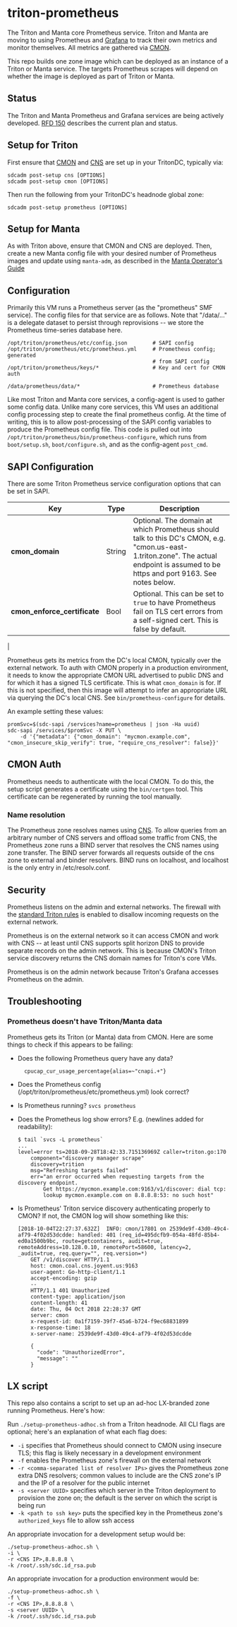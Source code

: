 # triton-prometheus

The Triton and Manta core Prometheus service. Triton and Manta are moving to
using Prometheus and [Grafana](https://github.com/joyent/triton-grafana) to
track their own metrics and monitor themselves. All metrics are gathered via
[CMON](https://github.com/joyent/triton-cmon).

This repo builds one zone image which can be deployed as an instance of a Triton
or Manta service. The targets Prometheus scrapes will depend on whether the
image is deployed as part of Triton or Manta.


## Status

The Triton and Manta Prometheus and Grafana services are being actively
developed. [RFD 150](https://github.com/joyent/rfd/tree/master/rfd/0150)
describes the current plan and status.


## Setup for Triton

First ensure that [CMON](https://github.com/joyent/triton-cmon) and
[CNS](https://github.com/joyent/triton-cns) are set up in your TritonDC,
typically via:

    sdcadm post-setup cns [OPTIONS]
    sdcadm post-setup cmon [OPTIONS]

Then run the following from your TritonDC's headnode global zone:

    sdcadm post-setup prometheus [OPTIONS]

## Setup for Manta

As with Triton above, ensure that CMON and CNS are deployed. Then, create a new
Manta config file with your desired number of Prometheus images and update using
`manta-adm`, as described in the
[Manta Operator's Guide](https://joyent.github.io/manta/#upgrading-manta-components)

## Configuration

Primarily this VM runs a Prometheus server (as the "prometheus" SMF service).
The config files for that service are as follows. Note that "/data/..." is a
delegate dataset to persist through reprovisions -- we store the Prometheus
time-series database here.

    /opt/triton/prometheus/etc/config.json        # SAPI config
    /opt/triton/prometheus/etc/prometheus.yml     # Prometheus config; generated
                                                  # from SAPI config
    /opt/triton/prometheus/keys/*                 # Key and cert for CMON auth

    /data/prometheus/data/*                       # Prometheus database

Like most Triton and Manta core services, a config-agent is used to gather some
config data. Unlike many core services, this VM uses an additional config
processing step to create the final prometheus config. At the time of writing,
this is to allow post-processing of the SAPI config variables to produce the
Prometheus config file. This code is pulled out into
`/opt/triton/prometheus/bin/prometheus-configure`, which runs from
`boot/setup.sh`, `boot/configure.sh`, and as the config-agent `post_cmd`.

## SAPI Configuration

There are some Triton Prometheus service configuration options that can be
set in SAPI.

| Key                              | Type   | Description |
| -------------------------------- | ------ | ----------- |
| **cmon\_domain**                 | String | Optional. The domain at which Prometheus should talk to this DC's CMON, e.g. "cmon.us-east-1.triton.zone". The actual endpoint is assumed to be https and port 9163. See notes below. |
| **cmon_enforce_certificate** | Bool   | Optional. This can be set to `true` to have Prometheus fail on TLS cert errors from a self-signed cert. This is false by default. |
|

Prometheus gets its metrics from the DC's local CMON, typically over the
external network. To auth with CMON properly in a production environment, it
needs to know the appropriate CMON URL advertised to public DNS and for which
it has a signed TLS certificate. This is what `cmon_domain` is for. If this is
not specified, then this image will attempt to infer an appropriate URL
via querying the DC's local CNS. See `bin/prometheus-configure` for details.

An example setting these values:

    promSvc=$(sdc-sapi /services?name=prometheus | json -Ha uuid)
    sdc-sapi /services/$promSvc -X PUT \
        -d '{"metadata": {"cmon_domain": "mycmon.example.com", "cmon_insecure_skip_verify": true, "require_cns_resolver": false}}'


## CMON Auth

Prometheus needs to authenticate with the local CMON. To do this, the setup
script generates a certificate using the `bin/certgen` tool. This certificate
can be regenerated by running the tool manually.

### Name resolution

The Prometheus zone resolves names using
[CNS](https://github.com/joyent/triton-cns). To allow queries from an arbitrary
number of CNS servers and offload some traffic from CNS, the Prometheus zone
runs a BIND server that resolves the CNS names using zone transfer. The BIND
server forwards all requests outside of the cns zone to external and binder
resolvers. BIND runs on localhost, and localhost is the only entry in
/etc/resolv.conf.

## Security

Prometheus listens on the admin and external networks. The firewall with the
[standard Triton rules](https://github.com/joyent/sdc-headnode/blob/34dbd8acd65523c844385a81239ea0a872750326/scripts/headnode.sh#L188-L228)
is enabled to disallow incoming requests on the external network.

Prometheus is on the external network so it can access CMON and work with CNS --
at least until CNS supports split horizon DNS to provide separate records on the
admin network. This is because CMON's Triton service discovery returns the CNS
domain names for Triton's core VMs.

Prometheus is on the admin network because Triton's Grafana accesses Prometheus
on the admin.


## Troubleshooting

### Prometheus doesn't have Triton/Manta data

Prometheus gets its Triton (or Manta) data from CMON. Here are some things to
check if this appears to be failing:

- Does the following Prometheus query have any data?

        cpucap_cur_usage_percentage{alias=~"cnapi.+"}

- Does the Prometheus config (/opt/triton/prometheus/etc/prometheus.yml) look correct?

- Is Prometheus running? `svcs prometheus`

- Does the Prometheus log show errors? E.g. (newlines added for readability):

    ```
    $ tail `svcs -L prometheus`
    ...
    level=error ts=2018-09-28T18:42:33.715136969Z caller=triton.go:170
        component="discovery manager scrape"
        discovery=trition
        msg="Refreshing targets failed"
        err="an error occurred when requesting targets from the discovery endpoint.
            Get https://mycmon.example.com:9163/v1/discover: dial tcp:
            lookup mycmon.example.com on 8.8.8.8:53: no such host"
    ```

- Is Prometheus' Triton service discovery authenticating properly to CMON? If
  not, the CMON log will show something like this:

    ```
    [2018-10-04T22:27:37.632Z]  INFO: cmon/17801 on 2539de9f-43d0-49c4-af79-4f02d53dcdde: handled: 401 (req_id=495dcfb9-054a-48fd-85b4-ed0a1500b9bc, route=getcontainers, audit=true, remoteAddress=10.128.0.10, remotePort=58600, latency=2, _audit=true, req.query="", req.version=*)
        GET /v1/discover HTTP/1.1
        host: cmon.coal.cns.joyent.us:9163
        user-agent: Go-http-client/1.1
        accept-encoding: gzip
        --
        HTTP/1.1 401 Unauthorized
        content-type: application/json
        content-length: 41
        date: Thu, 04 Oct 2018 22:28:37 GMT
        server: cmon
        x-request-id: 0a1f7159-39f7-45a6-b724-f9ec68831899
        x-response-time: 18
        x-server-name: 2539de9f-43d0-49c4-af79-4f02d53dcdde

        {
          "code": "UnauthorizedError",
          "message": ""
        }
    ```

## LX script

This repo also contains a script to set up an ad-hoc LX-branded zone running
Prometheus. Here's how:

Run `./setup-prometheus-adhoc.sh` from a Triton headnode. All CLI flags are
optional; here's an explanation of what each flag does:
- `-i` specifies that Prometheus should connect to CMON using insecure TLS; this
  flag is likely necessary in a development environment
- `-f` enables the Prometheus zone's firewall on the external network
- `-r <comma-separated list of resolver IPs>` gives the Prometheus zone extra
  DNS resolvers; common values to include are the CNS zone's IP and the IP of
  a resolver for the public internet
- `-s <server UUID>` specifies which server in the Triton deployment to
  provision the zone on; the default is the server on which the script is being
  run
- `-k <path to ssh key>` puts the specified key in the Prometheus zone's
  `authorized_keys` file to allow ssh access

An appropriate invocation for a development setup would be:

    ./setup-prometheus-adhoc.sh \
    -i \
    -r <CNS IP>,8.8.8.8 \
    -k /root/.ssh/sdc.id_rsa.pub

An appropriate invocation for a production environment would be:

    ./setup-prometheus-adhoc.sh \
    -f \
    -r <CNS IP>,8.8.8.8 \
    -s <server UUID> \
    -k /root/.ssh/sdc.id_rsa.pub
